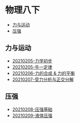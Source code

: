 # 物理八下

<!-- @import "[TOC]" {cmd="toc" depthFrom=2 depthTo=6 orderedList=false} -->

<!-- code_chunk_output -->

- [力与运动](#力与运动)
- [压强](#压强)

<!-- /code_chunk_output -->

## 力与运动

* [20210205-力学初步](./ch6/README.html)
* [20210205-牛一定律](./ch7/20210205.html)
* [20210206-力的合成 & 力的平衡](./ch7/20210206.html)
* [20210207-受力分析与正交分解](./ch8/20210207.html)

## 压强 

* [20210208-压强基础](./ch8/20210208.html)
* [20210209-液体压强](./ch8/20210209.html)
<!-- * [20210126-力的合成 & 力的平衡](./ch7/20210126.html)
* [20210127-力的平衡](./ch7/20210127.html)

## 压强

* [20210128-压强基础](./ch8/20210128.html)
* [20210130-液体压强](./ch8/20210130.html)
* [20210131-气体压强](./ch8/20210131.html) -->